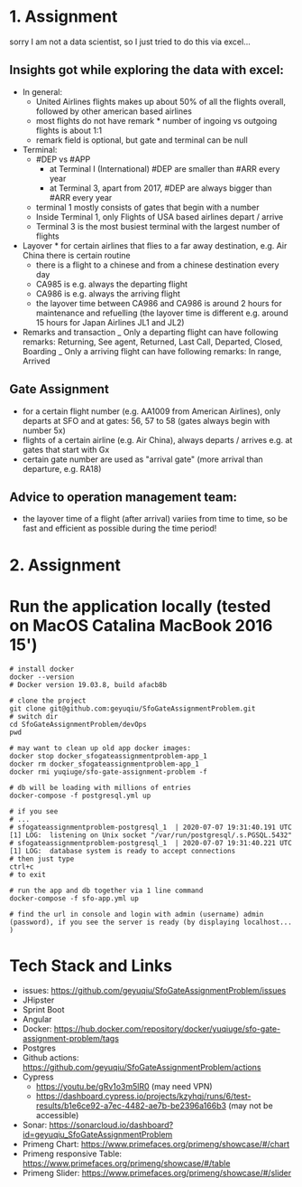 # 1. Assignment

sorry I am not a data scientist, so I just tried to do this via excel...

## Insights got while exploring the data with excel:

- In general:
  - United Airlines flights makes up about 50% of all the flights overall, followed by other american based airlines
  - most flights do not have remark \* number of ingoing vs outgoing flights is about 1:1
  - remark field is optional, but gate and terminal can be null
- Terminal:
  - \#DEP vs #APP
    - at Terminal I (International) #DEP are smaller than #ARR every year
    - at Terminal 3, apart from 2017, #DEP are always bigger than #ARR every year
  - terminal 1 mostly consists of gates that begin with a number
  - Inside Terminal 1, only Flights of USA based airlines depart / arrive
  - Terminal 3 is the most busiest terminal with the largest number of flights
- Layover \* for certain airlines that flies to a far away destination, e.g. Air China there is certain routine
  - there is a flight to a chinese and from a chinese destination every day
  - CA985 is e.g. always the departing flight
  - CA986 is e.g. always the arriving flight
  - the layover time between CA986 and CA986 is around 2 hours for maintenance and refuelling (the layover time is different e.g. around 15 hours for Japan Airlines JL1 and JL2)
- Remarks and transaction
  _ Only a departing flight can have following remarks: Returning, See agent, Returned, Last Call, Departed, Closed, Boarding
  _ Only a arriving flight can have following remarks: In range, Arrived

## Gate Assignment

- for a certain flight number (e.g. AA1009 from American Airlines), only departs at SFO and at gates: 56, 57 to 58 (gates always begin with number 5x)
- flights of a certain airline (e.g. Air China), always departs / arrives e.g. at gates that start with Gx
- certain gate number are used as "arrival gate" (more arrival than departure, e.g. RA18)

## Advice to operation management team:

- the layover time of a flight (after arrival) variies from time to time, so be fast and efficient as possible during the time period!


# 2. Assignment

# Run the application locally (tested on MacOS Catalina MacBook 2016 15')
    
    # install docker
    docker --version
    # Docker version 19.03.8, build afacb8b

    # clone the project
    git clone git@github.com:geyuqiu/SfoGateAssignmentProblem.git
    # switch dir
    cd SfoGateAssignmentProblem/devOps
    pwd
    
    # may want to clean up old app docker images: 
    docker stop docker_sfogateassignmentproblem-app_1
    docker rm docker_sfogateassignmentproblem-app_1
    docker rmi yuqiuge/sfo-gate-assignment-problem -f
    
    # db will be loading with millions of entries
    docker-compose -f postgresql.yml up
    
    # if you see 
    # ...
    # sfogateassignmentproblem-postgresql_1  | 2020-07-07 19:31:40.191 UTC [1] LOG:  listening on Unix socket "/var/run/postgresql/.s.PGSQL.5432"
    # sfogateassignmentproblem-postgresql_1  | 2020-07-07 19:31:40.221 UTC [1] LOG:  database system is ready to accept connections
    # then just type
    ctrl+c
    # to exit
    
    # run the app and db together via 1 line command 
    docker-compose -f sfo-app.yml up
   
    # find the url in console and login with admin (username) admin (password), if you see the server is ready (by displaying localhost... )

# Tech Stack and Links

- issues: https://github.com/geyuqiu/SfoGateAssignmentProblem/issues
- JHipster
- Sprint Boot
- Angular
- Docker: https://hub.docker.com/repository/docker/yuqiuge/sfo-gate-assignment-problem/tags
- Postgres
- Github actions: https://github.com/geyuqiu/SfoGateAssignmentProblem/actions
- Cypress
    - https://youtu.be/gRv1o3m5lR0 (may need VPN)
    - https://dashboard.cypress.io/projects/kzyhqj/runs/6/test-results/b1e6ce92-a7ec-4482-ae7b-be2396a166b3 (may not be accessible)
- Sonar: https://sonarcloud.io/dashboard?id=geyuqiu_SfoGateAssignmentProblem
- Primeng Chart: https://www.primefaces.org/primeng/showcase/#/chart
- Primeng responsive Table: https://www.primefaces.org/primeng/showcase/#/table
- Primeng Slider: https://www.primefaces.org/primeng/showcase/#/slider

